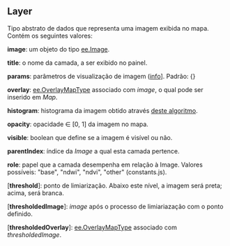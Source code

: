 ## Layer

Tipo abstrato de dados que representa uma imagem exibida no mapa. Contém os seguintes valores:

**image**: um objeto do tipo [ee.Image](https://developers.google.com/earth-engine/api_docs#eeimage).

**title**: o nome da camada, a ser exibido no painel.

**params**: parâmetros de visualização de imagem ([info](https://developers.google.com/earth-engine/api_docs#eedatagetmapid)]. Padrão: {}

**overlay**: [ee.OverlayMapType](https://github.com/google/earthengine-api/tree/master/demos/map-layer) associado com *image*, o qual pode ser inserido em *Map*.

**histogram**: histograma da imagem obtido através [deste algoritmo](https://developers.google.com/earth-engine/api_docs#eereducerhistogram).

**opacity**: opacidade ∈ \[0, 1\] da imagem no mapa.

**visible**: boolean que define se a imagem é visível ou não.

**parentIndex**: índice da *Image* a qual esta camada pertence.

**role**: papel que a camada desempenha em relação à Image. Valores possíveis: "base", "ndwi", "ndvi", "other" (constants.js).

\[**threshold**\]: ponto de limiarização. Abaixo este nível, a imagem será preta; acima, será branca.

\[**thresholdedImage**\]: *image* após o processo de limiariazação com o ponto definido.

\[**thresholdedOverlay**\]: [ee.OverlayMapType](https://github.com/google/earthengine-api/tree/master/demos/map-layer) associado com *thresholdedImage*.
